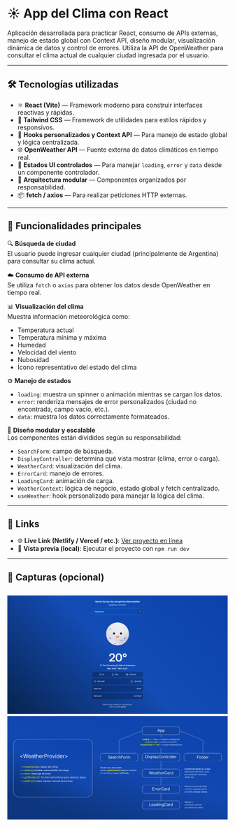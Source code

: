 # ☀️ App del Clima con React

Aplicación desarrollada para practicar React, consumo de APIs externas, manejo de estado global con Context API, diseño modular, visualización dinámica de datos y control de errores. Utiliza la API de OpenWeather para consultar el clima actual de cualquier ciudad ingresada por el usuario.

---

## 🛠 Tecnologías utilizadas

- ⚛️ **React (Vite)** — Framework moderno para construir interfaces reactivas y rápidas.
- 💨 **Tailwind CSS** — Framework de utilidades para estilos rápidos y responsivos.
- 🔄 **Hooks personalizados y Context API** — Para manejo de estado global y lógica centralizada.
- 🌐 **OpenWeather API** — Fuente externa de datos climáticos en tiempo real.
- 🚦 **Estados UI controlados** — Para manejar `loading`, `error` y `data` desde un componente controlador.
- 🧩 **Arquitectura modular** — Componentes organizados por responsabilidad.
- 📦 **fetch / axios** — Para realizar peticiones HTTP externas.

---

## 🌈 Funcionalidades principales

🔍 **Búsqueda de ciudad**  
El usuario puede ingresar cualquier ciudad (principalmente de Argentina) para consultar su clima actual.

☁️ **Consumo de API externa**  
Se utiliza `fetch` o `axios` para obtener los datos desde OpenWeather en tiempo real.

📊 **Visualización del clima**  
Muestra información meteorológica como:
- Temperatura actual
- Temperatura mínima y máxima
- Humedad
- Velocidad del viento
- Nubosidad
- Ícono representativo del estado del clima

⚙️ **Manejo de estados**  
- `loading`: muestra un spinner o animación mientras se cargan los datos.  
- `error`: renderiza mensajes de error personalizados (ciudad no encontrada, campo vacío, etc.).  
- `data`: muestra los datos correctamente formateados.

🧠 **Diseño modular y escalable**  
Los componentes están divididos según su responsabilidad:
- `SearchForm`: campo de búsqueda.
- `DisplayController`: determina qué vista mostrar (clima, error o carga).
- `WeatherCard`: visualización del clima.
- `ErrorCard`: manejo de errores.
- `LoadingCard`: animación de carga.
- `WeatherContext`: lógica de negocio, estado global y fetch centralizado.
- `useWeather`: hook personalizado para manejar la lógica del clima.

---

## 🔗 Links

- 🌐 **Live Link (Netlify / Vercel / etc.)**: [Ver proyecto en línea](https://charming-rugelach-216d50.netlify.app/)
- 📁 **Vista previa (local)**: Ejecutar el proyecto con `npm run dev`

---

## 📸 Capturas (opcional)

![App](./public/screenshots/screen_app.png)
![Diagrama](./public/screenshots/screen_diagrama.png)
---